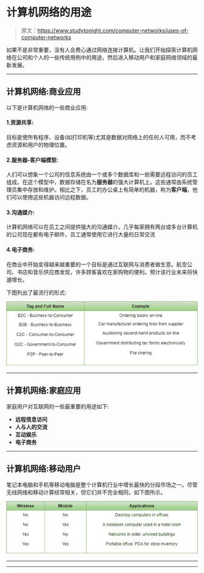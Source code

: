 # 计算机网络的用途

> 原文：<https://www.studytonight.com/computer-networks/uses-of-computer-networks>

如果不是非常重要，没有人会费心通过网络连接计算机。让我们开始探索计算机网络在公司和个人的一些传统用例中的用途，然后进入移动用户和家庭网络领域的最新发展。

* * *

## 计算机网络:商业应用

以下是计算机网络的一些商业应用:

#### 1.资源共享:

目标是使所有程序、设备(如打印机等)尤其是数据对网络上的任何人可用，而不考虑资源和用户的物理位置。

#### 2.服务器-客户端模型:

人们可以想象一个公司的信息系统由一个或多个数据库和一些需要远程访问的员工组成。在这个模型中，数据存储在名为**服务器**的强大计算机上。这些通常由系统管理员集中存放和维护。相比之下，员工的办公桌上有简单的机器，称为**客户端**，他们可以使用这些机器访问远程数据。

#### 3.沟通媒介:

计算机网络可以在员工之间提供强大的沟通媒介。几乎每家拥有两台或多台计算机的公司现在都有电子邮件，员工通常使用它进行大量的日常交流

#### 4.电子商务:

在商业中开始变得越来越重要的一个目标是通过互联网与消费者做生意。航空公司、书店和音乐供应商发现，许多顾客喜欢在家购物的便利。预计该行业未来将快速增长。

下图列出了最流行的形式:

![Uses of Computer Networks](img/13ef08bb073087d7d01a62ea6eb4231c.png)

* * *

## 计算机网络:家庭应用

家庭用户对互联网的一些最重要的用途如下:

*   **远程信息访问**
*   **人与人的交流**
*   **互动娱乐**
*   **电子商务**

* * *

## 计算机网络:移动用户

笔记本电脑和手机等移动电脑是整个计算机行业中增长最快的分段市场之一。尽管无线网络和移动计算经常相关，但它们并不完全相同，如下图所示。

![Uses of Computer Networks](img/b29ad59f34cf0306c215cc01b3f393e6.png)

* * *

* * *